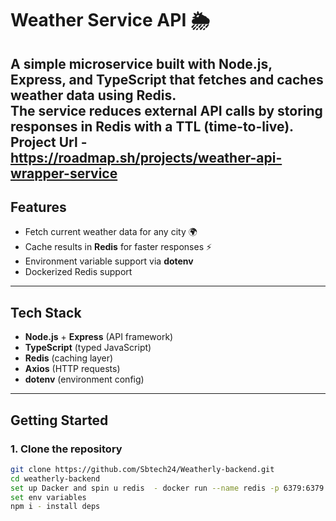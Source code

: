 # Weather Service API 🌦️

A simple microservice built with **Node.js**, **Express**, and **TypeScript** that fetches and caches weather data using **Redis**.  
The service reduces external API calls by storing responses in Redis with a TTL (time-to-live).
Project Url - https://roadmap.sh/projects/weather-api-wrapper-service
---

## Features
- Fetch current weather data for any city 🌍
- Cache results in **Redis** for faster responses ⚡
- Environment variable support via **dotenv**
- Dockerized Redis support

---

## Tech Stack
- **Node.js** + **Express** (API framework)
- **TypeScript** (typed JavaScript)
- **Redis** (caching layer)
- **Axios** (HTTP requests)
- **dotenv** (environment config)

---

## Getting Started

### 1. Clone the repository
```bash
git clone https://github.com/Sbtech24/Weatherly-backend.git
cd weatherly-backend
set up Dacker and spin u redis  - docker run --name redis -p 6379:6379 -d redis
set env variables 
npm i - install deps




